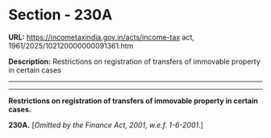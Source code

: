 # Section - 230A

**URL:** https://incometaxindia.gov.in/acts/income-tax act, 1961/2025/102120000000091361.htm

**Description:** Restrictions on registration of transfers of immovable property in certain cases

---

****

**Restrictions on registration of transfers of immovable property in certain cases.**

**230A.** [_Omitted by the Finance Act, 2001, w.e.f. 1-6-2001_.]